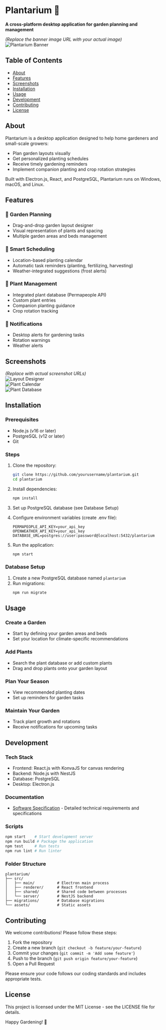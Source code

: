 # Plantarium 🌱

**A cross-platform desktop application for garden planning and management**

*(Replace the banner image URL with your actual image)*  
![Plantarium Banner](https://via.placeholder.com/1200x400?text=Plantarium+Garden+Planner)

## Table of Contents
- [About](#about)
- [Features](#features)
- [Screenshots](#screenshots)
- [Installation](#installation)
- [Usage](#usage)
- [Development](#development)
- [Contributing](#contributing)
- [License](#license)

## About

Plantarium is a desktop application designed to help home gardeners and small-scale growers:

- Plan garden layouts visually
- Get personalized planting schedules
- Receive timely gardening reminders
- Implement companion planting and crop rotation strategies

Built with Electron.js, React, and PostgreSQL, Plantarium runs on Windows, macOS, and Linux.

## Features

### 🌿 Garden Planning
- Drag-and-drop garden layout designer
- Visual representation of plants and spacing
- Multiple garden areas and beds management

### 📅 Smart Scheduling
- Location-based planting calendar
- Automatic task reminders (planting, fertilizing, harvesting)
- Weather-integrated suggestions (frost alerts)

### 🌱 Plant Management
- Integrated plant database (Permapeople API)
- Custom plant entries
- Companion planting guidance
- Crop rotation tracking

### 🔔 Notifications
- Desktop alerts for gardening tasks
- Rotation warnings
- Weather alerts

## Screenshots

*(Replace with actual screenshot URLs)*  
![Layout Designer](https://via.placeholder.com/600x400?text=Garden+Layout+Designer)  
![Plant Calendar](https://via.placeholder.com/600x400?text=Planting+Calendar)  
![Plant Database](https://via.placeholder.com/600x400?text=Plant+Database)

## Installation

### Prerequisites
- Node.js (v16 or later)
- PostgreSQL (v12 or later)
- Git

### Steps
1. Clone the repository:
   ```bash
   git clone https://github.com/yourusername/plantarium.git
   cd plantarium
   ```

2. Install dependencies:
   ```bash
   npm install
   ```

3. Set up PostgreSQL database (see Database Setup)

4. Configure environment variables (create .env file):
   ```env
   PERMAPEOPLE_API_KEY=your_api_key
   OPENWEATHER_API_KEY=your_api_key
   DATABASE_URL=postgres://user:password@localhost:5432/plantarium
   ```

5. Run the application:
   ```bash
   npm start
   ```

### Database Setup
1. Create a new PostgreSQL database named `plantarium`
2. Run migrations:
   ```bash
   npm run migrate
   ```

## Usage

### Create a Garden
- Start by defining your garden areas and beds
- Set your location for climate-specific recommendations

### Add Plants
- Search the plant database or add custom plants
- Drag and drop plants onto your garden layout

### Plan Your Season
- View recommended planting dates
- Set up reminders for garden tasks

### Maintain Your Garden
- Track plant growth and rotations
- Receive notifications for upcoming tasks

## Development

### Tech Stack
- Frontend: React.js with KonvaJS for canvas rendering
- Backend: Node.js with NestJS
- Database: PostgreSQL
- Desktop: Electron.js

### Documentation
- [Software Specification](software_specification.md) - Detailed technical requirements and specifications

### Scripts
```bash
npm start    # Start development server
npm run build # Package the application
npm test     # Run tests
npm run lint # Run linter
```

### Folder Structure
```
plantarium/
├── src/
│   ├── main/          # Electron main process
│   ├── renderer/      # React frontend
│   ├── shared/        # Shared code between processes
│   └── server/        # NestJS backend
├── migrations/        # Database migrations
└── assets/            # Static assets
```

## Contributing
We welcome contributions! Please follow these steps:

1. Fork the repository
2. Create a new branch (`git checkout -b feature/your-feature`)
3. Commit your changes (`git commit -m 'Add some feature'`)
4. Push to the branch (`git push origin feature/your-feature`)
5. Open a Pull Request

Please ensure your code follows our coding standards and includes appropriate tests.

## License
This project is licensed under the MIT License - see the LICENSE file for details.

Happy Gardening! 🌻